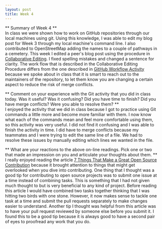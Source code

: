 ```yaml
---
layout: post
title: Week 4
---
```


** Summary of Week 4 **  
In class we were shown how to work on GitHub repositories through our local
machines using git. Using this knowledge, I was able to edit my blog post for
Week 3 through my local machine's command line. I also contributed to OpenStreetMap
adding the names to a couple of pathways in a cemetery. 
This week I edited a peer's blog post using the procedure in [Collaborative Editing](http://www.compsci.hunter.cuny.edu/~sweiss/course_materials/csci395.86/activities_f19/blog_editing_activity.pdf).
I fixed spelling mistakes and changed a sentence for clarity. The work flow that 
is described in the Collaborative Editing Procedure differs from the one described in
[GitHub Workflow Activity](http://www.compsci.hunter.cuny.edu/~sweiss/course_materials/csci395.86/slides/github-workflow-presentation.pdf) because we spoke about in class that it is smart to reach out to the
maintainers of the repository, to let them know you are changing a certain aspect to
reduce the risk of merge conflicts.

** Comment on your experience with the Git activity that you did in class 
today. Was it useful? Was it confusing? Did you have time to finish? Did 
you have merge conflicts? Were you able to resolve them? **  
I enjoyed the activity that we did in class because I got to practice using Git
commands a little more and become more familiar with them. I now know what each
of the commands mean and feel more comfortable using them, so this activity was
very useful. I did not find it confusing and I was able to finish the activity in time.
I did have to merge conflicts because my teammates and I were trying to edit the same
line of a file. We had to resolve these issues by manually editing which lines we
wanted in the file.

** What are your reactions to the above on-line readings. Pick one or two
that made an impression on you and articulate your thoughts about them. **  
I really enjoyed reading the article [7 Things That Make a Great Open Source Contribution](https://blog.newrelic.com/engineering/open-source-contribution/)
because it brought attention to things that might get overlooked when you dive
into contributing. One thing that I thought was a good tip for contributing to open source
projects was to submit one issue at a time instead of combining tasks. 
This is something that I had not given much thought to but is very beneficial
to any kind of project. Before reading this article I would have combined two tasks
together thinking that I was hitting two birds with one stone. However, it now makes sense
to tackle one task at a time and submit the pull requests separately to make changes
easier to understand.
Another tip I thought was helpful from this article was to have your pull request reviewed 
by someone else before you submit it. I found this to be a good tip because it is always
good to have a second pair of eyes to proofread any work that you do.  
